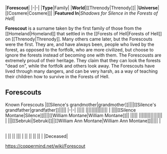 |**Forescout**|
|-|-|
|**Type**|Family|
|**World**|[[Threnody\|Threnody]]|
|**Universe**|[[Cosmere\|Cosmere]]|
|**Featured In**|*Shadows for Silence in the Forests of Hell*|

**Forescout** is a surname taken by the first family of those from the [[Homeland\|Homeland]] that settled in the [[Forests of Hell\|Forests of Hell]] on [[Threnody\|Threnody]]. Many others came later, but the Forescouts were the first. They are, and have always been, people who lived by the forest, as opposed to the fortfolk, who are more civilized, but choose to ignore the forests instead of becoming one with them. The Forescousts are extremely proud of their heritage. They claim that they can look the forests "dead on", while the fortfolk and others look away. The Forescouts have lived through many dangers, and can be very harsh, as a way of teaching their children how to survive in the Forests of Hell.

## Forescouts
Known Forescouts
|[[Silence's grandmother\|grandmother]]||||[[Silence's grandfather\|grandfather]]|||||
|-|-|
|||||
|||||||||||||||
|
||||[[Silence Montane\|Silence]]||||[[William Montane\|William Montane]]||
|||||
||||||||||||||||
|
|||[[Sebruki\|Sebruki]]||[[William Ann Montane\|William Ann Montane]]|||||
|

|||
|-|-|
|
||
||
|||
|
||
||
||
||
| |Deceased|




https://coppermind.net/wiki/Forescout